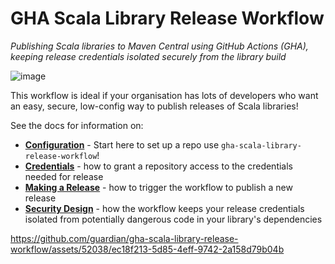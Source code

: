 # GHA Scala Library Release Workflow
_Publishing Scala libraries to Maven Central using GitHub Actions (GHA), keeping release credentials isolated securely from the library build_

![image](https://github.com/guardian/gha-scala-library-release-workflow/assets/52038/3d229ccd-e60f-44f7-86e7-0e607134e47b)

This workflow is ideal if your organisation has lots of developers who want an easy, secure, low-config way
to publish releases of Scala libraries!

See the docs for information on:

* [**Configuration**](docs/configuration.md) - Start here to set up a repo use `gha-scala-library-release-workflow`!
* [**Credentials**](docs/credentials/supplying-credentials.md) - how to grant a repository access to the credentials needed for release
* [**Making a Release**](docs/making-a-release.md) - how to trigger the workflow to publish a new release
* [**Security Design**](docs/security-design.md) - how the workflow keeps your release
  credentials isolated from potentially dangerous code in your library's dependencies

https://github.com/guardian/gha-scala-library-release-workflow/assets/52038/ec18f213-5d85-4eff-9742-2a158d79b04b
